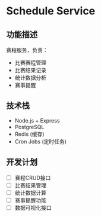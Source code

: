 # Schedule Service

## 功能描述

赛程服务，负责：
- 比赛赛程管理
- 比赛结果记录
- 统计数据分析
- 赛事提醒

## 技术栈

- Node.js + Express
- PostgreSQL
- Redis (缓存)
- Cron Jobs (定时任务)

## 开发计划

- [ ] 赛程CRUD接口
- [ ] 比赛结果管理
- [ ] 统计数据计算
- [ ] 赛事提醒功能
- [ ] 数据可视化接口 